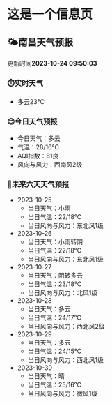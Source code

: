 # 这是一个信息页 
## 🌤️**南昌**天气预报
更新时间**2023-10-24 09:50:03**
### ⏱️实时天气
- 多云23℃
### 😊今日天气预报
- 今日天气：多云
- 气温：28/16℃
- AQI指数：81良
- 风向与风力：西南风2级
### 🤩未来六天天气预报
- 2023-10-25
  - 当日天气：小雨
  - 当日气温：22/18℃
  - 当日风向与风力：东北风1级
- 2023-10-26
  - 当日天气：小雨转阴
  - 当日气温：22/18℃
  - 当日风向与风力：东北风1级
- 2023-10-27
  - 当日天气：阴转多云
  - 当日气温：23/18℃
  - 当日风向与风力：北风1级
- 2023-10-28
  - 当日天气：多云
  - 当日气温：24/17℃
  - 当日风向与风力：西北风2级
- 2023-10-29
  - 当日天气：多云
  - 当日气温：24/15℃
  - 当日风向与风力：西北风1级
- 2023-10-30
  - 当日天气：晴
  - 当日气温：25/16℃
  - 当日风向与风力：微风1级

